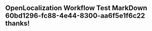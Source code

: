 <properties
ms.topic="hero-topic"
ms.test1="hero-topic"
ms.test2="test"/>

## OpenLocalization Workflow Test MarkDown 60bd1296-fc88-4e44-8300-aa6f5e1f6c22 thanks!
